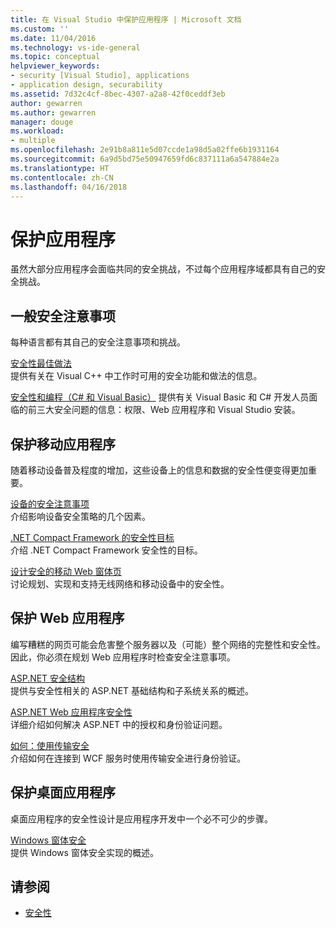 ```yaml
---
title: 在 Visual Studio 中保护应用程序 | Microsoft 文档
ms.custom: ''
ms.date: 11/04/2016
ms.technology: vs-ide-general
ms.topic: conceptual
helpviewer_keywords:
- security [Visual Studio], applications
- application design, securability
ms.assetid: 7d32c4cf-8bec-4307-a2a8-42f0ceddf3eb
author: gewarren
ms.author: gewarren
manager: douge
ms.workload:
- multiple
ms.openlocfilehash: 2e91b8a811e5d07ccde1a98d5a02ffe6b1931164
ms.sourcegitcommit: 6a9d5bd75e50947659fd6c837111a6a547884e2a
ms.translationtype: HT
ms.contentlocale: zh-CN
ms.lasthandoff: 04/16/2018
---
```

# <a name="securing-applications"></a>保护应用程序

虽然大部分应用程序会面临共同的安全挑战，不过每个应用程序域都具有自己的安全挑战。  
  
## <a name="general-security-considerations"></a>一般安全注意事项  
 每种语言都有其自己的安全注意事项和挑战。  
  
 [安全性最佳做法](/cpp/top/security-best-practices-for-cpp)  
 提供有关在 Visual C++ 中工作时可用的安全功能和做法的信息。  
  
 [安全性和编程（C# 和 Visual Basic）](https://msdn.microsoft.com/library/ms233782(v=vs.100).aspx)  
 提供有关 Visual Basic 和 C# 开发人员面临的前三大安全问题的信息：权限、Web 应用程序和 Visual Studio 安装。  
  
## <a name="securing-mobile-applications"></a>保护移动应用程序  
 随着移动设备普及程度的增加，这些设备上的信息和数据的安全性便变得更加重要。  
  
 [设备的安全注意事项](http://msdn.microsoft.com/45fab484-8718-452e-8210-04fda3c6cb87)  
 介绍影响设备安全策略的几个因素。  
  
 [.NET Compact Framework 的安全性目标](http://msdn.microsoft.com/64ac2770-e2bc-40a3-abbf-56c8a2c0e364)  
 介绍 .NET Compact Framework 安全性的目标。  
  
 [设计安全的移动 Web 窗体页](http://msdn.microsoft.com/b69727c1-f81f-4221-a116-8f92f769365f)  
 讨论规划、实现和支持无线网络和移动设备中的安全性。  
  
## <a name="securing-web-applications"></a>保护 Web 应用程序  
 编写糟糕的网页可能会危害整个服务器以及（可能）整个网络的完整性和安全性。 因此，你必须在规划 Web 应用程序时检查安全注意事项。  
  
 [ASP.NET 安全结构](http://msdn.microsoft.com/Library/c34d6f4f-f64d-4697-bd32-02dd2ddf726f)  
 提供与安全性相关的 ASP.NET 基础结构和子系统关系的概述。  
  
 [ASP.NET Web 应用程序安全性](http://msdn.microsoft.com/Library/658d0430-1644-4744-b52d-08b0d6fcacb8)  
 详细介绍如何解决 ASP.NET 中的授权和身份验证问题。  
  
 [如何：使用传输安全](http://msdn.microsoft.com/16210e41-5492-4cc8-9002-7366b1fc7297)  
 介绍如何在连接到 WCF 服务时使用传输安全进行身份验证。  
  
## <a name="securing-desktop-applications"></a>保护桌面应用程序  
 桌面应用程序的安全性设计是应用程序开发中一个必不可少的步骤。  
  
 [Windows 窗体安全](/dotnet/framework/winforms/windows-forms-security)  
 提供 Windows 窗体安全实现的概述。  
  
## <a name="see-also"></a>请参阅

- [安全性](../ide/security-in-visual-studio.md)